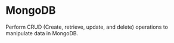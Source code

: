 # MongoDB
Perform CRUD (Create, retrieve, update, and delete) operations to manipulate data in MongoDB. 
